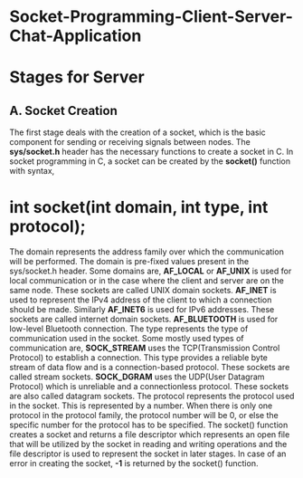 # Socket-Programming-Client-Server-Chat-Application


# Stages for Server
## A. Socket Creation
The first stage deals with the creation of a socket, which is the basic component for sending or receiving signals between nodes. The **sys/socket.h** header has the necessary functions to create a socket in C. In socket programming in C, a socket can be created by the **socket()** function with syntax,

# int socket(int domain, int type, int protocol);

The domain represents the address family over which the communication will be performed. The domain is pre-fixed values present in the sys/socket.h header. Some domains are,
**AF_LOCAL** or **AF_UNIX** is used for local communication or in the case where the client and server are on the same node. These sockets are called UNIX domain sockets.
**AF_INET** is used to represent the IPv4 address of the client to which a connection should be made. Similarly **AF_INET6** is used for IPv6 addresses. These sockets are called internet domain sockets.
**AF_BLUETOOTH** is used for low-level Bluetooth connection.
The type represents the type of communication used in the socket. Some mostly used types of communication are,
**SOCK_STREAM** uses the TCP(Transmission Control Protocol) to establish a connection. This type provides a reliable byte stream of data flow and is a connection-based protocol. These sockets are called stream sockets.
**SOCK_DGRAM** uses the UDP(User Datagram Protocol) which is unreliable and a connectionless protocol. These sockets are also called datagram sockets.
The protocol represents the protocol used in the socket. This is represented by a number. When there is only one protocol in the protocol family, the protocol number will be 0, or else the specific number for the protocol has to be specified.
The socket() function creates a socket and returns a file descriptor which represents an open file that will be utilized by the socket in reading and writing operations and the file descriptor is used to represent the socket in later stages. In case of an error in creating the socket, **-1** is returned by the socket() function.
